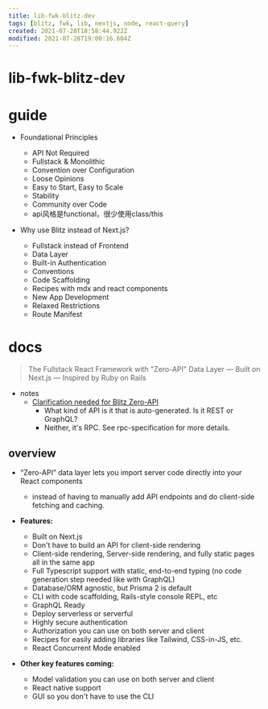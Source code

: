 ```yaml
---
title: lib-fwk-blitz-dev
tags: [blitz, fwk, lib, nextjs, node, react-query]
created: 2021-07-28T18:58:44.922Z
modified: 2021-07-28T19:00:16.604Z
---
```


# lib-fwk-blitz-dev

# guide
- Foundational Principles
  - API Not Required
  - Fullstack & Monolithic
  - Convention over Configuration
  - Loose Opinions
  - Easy to Start, Easy to Scale
  - Stability
  - Community over Code
  - api风格是functional，很少使用class/this

- Why use Blitz instead of Next.js?
  - Fullstack instead of Frontend
  - Data Layer
  - Built-in Authentication
  - Conventions
  - Code Scaffolding
  - Recipes with mdx and react components
  - New App Development
  - Relaxed Restrictions
  - Route Manifest
# docs

> The Fullstack React Framework with "Zero-API" Data Layer — Built on Next.js — Inspired by Ruby on Rails

- notes
  - [Clarification needed for Blitz Zero-API](https://github.com/blitz-js/blitz/discussions/2166)
    - What kind of API is it that is auto-generated. Is it REST or GraphQL?
    - Neither, it's RPC. See rpc-specification for more details.

## overview

- “Zero-API” data layer lets you import server code directly into your React components 
  - instead of having to manually add API endpoints and do client-side fetching and caching.

- **Features:**
  - Built on Next.js
  - Don't have to build an API for client-side rendering
  - Client-side rendering, Server-side rendering, and fully static pages all in the same app
  - Full Typescript support with static, end-to-end typing (no code generation step needed like with GraphQL)
  - Database/ORM agnostic, but Prisma 2 is default
  - CLI with code scaffolding, Rails-style console REPL, etc
  - GraphQL Ready
  - Deploy serverless or serverful
  - Highly secure authentication 
  - Authorization you can use on both server and client
  - Recipes for easily adding libraries like Tailwind, CSS-in-JS, etc.
  - React Concurrent Mode enabled
- **Other key features coming:**
  - Model validation you can use on both server and client
  - React native support
  - GUI so you don't have to use the CLI
